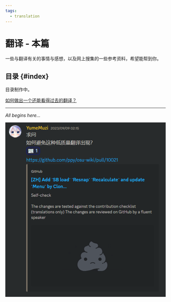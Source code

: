 ```yaml
---
tags:
  - translation
---
```


# 翻译 - 本篇

一些与翻译有关的事情与感想，以及网上搜集的一些参考资料，希望能帮到你。

## 目录 {#index}

目录制作中。

[如何做出一个还能看得过去的翻译？](https://www.mcbbs.net/forum.php?mod=viewthread&tid=899199)

---

*All begins here...*

![万恶之源（划掉）](img/all-begins.png)
